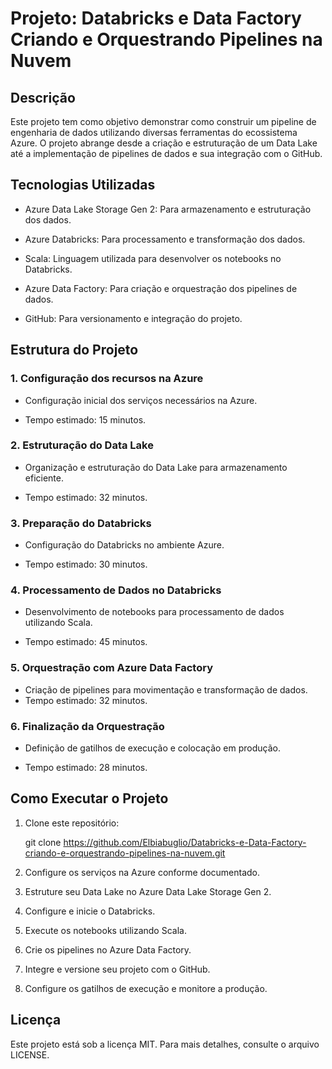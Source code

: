 # Projeto: Databricks e Data Factory Criando e Orquestrando Pipelines na Nuvem



## Descrição

Este projeto tem como objetivo demonstrar como construir um pipeline de engenharia de dados utilizando diversas ferramentas do ecossistema Azure. O projeto abrange desde a criação e estruturação de um Data Lake até a implementação de pipelines de dados e sua integração com o GitHub.


## Tecnologias Utilizadas

* Azure Data Lake Storage Gen 2: Para armazenamento e estruturação dos dados.

* Azure Databricks: Para processamento e transformação dos dados.

* Scala: Linguagem utilizada para desenvolver os notebooks no Databricks.

* Azure Data Factory: Para criação e orquestração dos pipelines de dados.

* GitHub: Para versionamento e integração do projeto.


## Estrutura do Projeto

### 1. Configuração dos recursos na Azure

* Configuração inicial dos serviços necessários na Azure.

* Tempo estimado: 15 minutos.

### 2. Estruturação do Data Lake

* Organização e estruturação do Data Lake para armazenamento eficiente.

* Tempo estimado: 32 minutos.

### 3. Preparação do Databricks

* Configuração do Databricks no ambiente Azure.

* Tempo estimado: 30 minutos.

### 4. Processamento de Dados no Databricks

* Desenvolvimento de notebooks para processamento de dados utilizando Scala.

* Tempo estimado: 45 minutos.

### 5. Orquestração com Azure Data Factory

* Criação de pipelines para movimentação e transformação de dados.
* Tempo estimado: 32 minutos.


### 6. Finalização da Orquestração

* Definição de gatilhos de execução e colocação em produção.

* Tempo estimado: 28 minutos.
  

## Como Executar o Projeto

1. Clone este repositório:
   
   git clone https://github.com/Elbiabuglio/Databricks-e-Data-Factory-criando-e-orquestrando-pipelines-na-nuvem.git

3. Configure os serviços na Azure conforme documentado.

4. Estruture seu Data Lake no Azure Data Lake Storage Gen 2.

5. Configure e inicie o Databricks.

6. Execute os notebooks utilizando Scala.

7. Crie os pipelines no Azure Data Factory.

8. Integre e versione seu projeto com o GitHub.

9. Configure os gatilhos de execução e monitore a produção.



## Licença

Este projeto está sob a licença MIT. Para mais detalhes, consulte o arquivo LICENSE.



